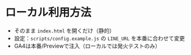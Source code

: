 # ローカル利用方法
- そのまま `index.html` を開くだけ（静的）
- 設定：`scripts/config.example.js` の `LINE_URL` を本番に合わせて変更
- GA4は本番/Previewで注入（ローカルでは発火テストのみ）
